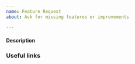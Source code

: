 ```yaml
---
name: Feature Request
about: Ask for missing features or improvements

---
```


#### Description
<!-- Here describe what is your need, you use cases and explain why this
feature is important and/or necessary for RIOT. -->

### Useful links
<!-- Here put links to any documentation that you think is useful -->

<!-- Thanks for contributing! -->
